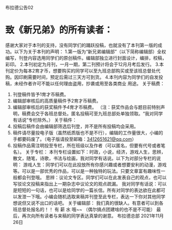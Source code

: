 布拉德公告02
# 致《新兄弟》的所有读者：
感谢大家对于本刊的支持，没有同学们的踊跃投稿，也就没有了本刊第一版的成功。以下为关于本刊的声明：
1.第一版为“新兄弟编辑部”（以下简称编辑部）全权编写，刊登内容选用同学们的原创稿件。编辑部独立进行封面设计，编排，校稿，彩印。
2.本刊初定为月刊，一月一期，第二刊预计将会于12月月考后发行。
3.本刊定价为每本2育才币，想要购买的同学可以至九班总部购买或至该班总督处代购。因印刷需要时间，预定后需过三天方可到货。
4.本刊内容为同学们的自发投稿，未经作者许可不能以任何理由盗用，抄袭或用至各类商业
用途。
关于稿费：
1.	刊登稿件皆予1育才币稿费。
2.	编辑部审核后的高质量稿件予2育才币稿费。
3.	编辑部审核后的获奖稿件予4育才币稿费。
（注：获奖作品会与题目前特别声明，稿费会交于各班总督处。匿名投稿可至九班总部处单独领取。“我对同学有话说”专栏除外。）
关于稿件：
1. 投稿后稿件会由编辑部筛选后刊登，并不是所有投稿均会采用。
2. 稿件请尽量投电子版（虽然纸质版也不是不行），编辑的工作量很大，小编的手都要码废了。（电子版请投至邮箱：3412651621@qq.com）
3. 投稿作品需注明投至专栏，所在班级以及作者（可以匿名，但要有代号或者笔名）。
关于专栏：
本刊专栏设置如下：时政，小说，经济，游戏人生，思辨，散文，随笔，诗歌，书法与绘画，我对同学有话说。以下为对部分专栏的说明：
游戏人生：同学们可以在此投放所有你感兴趣或者想要安利的动漫，游戏等。可以是一部优秀的作品，可以是一种独特的玩法。只要文章富有趣味性一般都会刊登哦。
思辨：议论文专区。同学们可以在此发表自己的观点，也可以写驳论文投稿来指出上一期杂志中议论文的观点疏漏。
我对同学有话说：可以是短短的一句话，也可以是给同学的一篇长信。所有对同学的表达欲在此都可以发泄一下哦。小编会随机选取来稿并刊登至此专栏，表达一下你对其他同学想说但又说不出口的话吧。
关于编辑部：
我们真的很缺人。有意者可以到各班总督处报名的！！
有 薪 水 哦~~
（偶尔搞点团建啥的也不是不可能）
最后，再次向所有读者与来稿的同学表达真挚的谢意。
布拉德总部   2021年11月26日 
